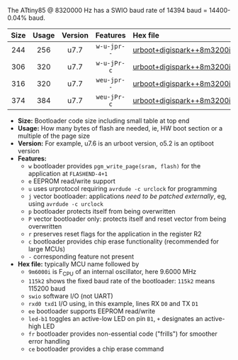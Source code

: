 The ATtiny85 @ 8320000 Hz has a SWIO baud rate of 14394 baud = 14400-0.04% baud.

|Size|Usage|Version|Features|Hex file|
|:-:|:-:|:-:|:-:|:--|
|244|256|u7.7|`w-u-jpr--`|[urboot+digispark++8m3200i+++14k4_swio_rxb4_txb3_led+b1.hex](https://raw.githubusercontent.com/stefanrueger/urboot.hex/main/boards/digispark/internal_oscillator/fint++8m3200_Hz/br+++14k4_bps/urboot+digispark++8m3200i+++14k4_swio_rxb4_txb3_led+b1.hex)|
|306|320|u7.7|`w-u-jPr-c`|[urboot+digispark++8m3200i+++14k4_swio_rxb4_txb3_led+b1_fr_ce.hex](https://raw.githubusercontent.com/stefanrueger/urboot.hex/main/boards/digispark/internal_oscillator/fint++8m3200_Hz/br+++14k4_bps/urboot+digispark++8m3200i+++14k4_swio_rxb4_txb3_led+b1_fr_ce.hex)|
|316|320|u7.7|`weu-jpr--`|[urboot+digispark++8m3200i+++14k4_swio_rxb4_txb3_ee_led+b1.hex](https://raw.githubusercontent.com/stefanrueger/urboot.hex/main/boards/digispark/internal_oscillator/fint++8m3200_Hz/br+++14k4_bps/urboot+digispark++8m3200i+++14k4_swio_rxb4_txb3_ee_led+b1.hex)|
|374|384|u7.7|`weu-jPr-c`|[urboot+digispark++8m3200i+++14k4_swio_rxb4_txb3_ee_led+b1_fr_ce.hex](https://raw.githubusercontent.com/stefanrueger/urboot.hex/main/boards/digispark/internal_oscillator/fint++8m3200_Hz/br+++14k4_bps/urboot+digispark++8m3200i+++14k4_swio_rxb4_txb3_ee_led+b1_fr_ce.hex)|

- **Size:** Bootloader code size including small table at top end
- **Usage:** How many bytes of flash are needed, ie, HW boot section or a multiple of the page size
- **Version:** For example, u7.6 is an urboot version, o5.2 is an optiboot version
- **Features:**
  + `w` bootloader provides `pgm_write_page(sram, flash)` for the application at `FLASHEND-4+1`
  + `e` EEPROM read/write support
  + `u` uses urprotocol requiring `avrdude -c urclock` for programming
  + `j` vector bootloader: applications *need to be patched externally*, eg, using `avrdude -c urclock`
  + `p` bootloader protects itself from being overwritten
  + `P` vector bootloader only: protects itself and reset vector from being overwritten
  + `r` preserves reset flags for the application in the register R2
  + `c` bootloader provides chip erase functionality (recommended for large MCUs)
  + `-` corresponding feature not present
- **Hex file:** typically MCU name followed by
  + `9m6000i` is F<sub>CPU</sub> of an internal oscillator, here 9.6000 MHz
  + `115k2` shows the fixed baud rate of the bootloader: `115k2` means 115200 baud
  + `swio` software I/O (not UART)
  + `rxd0 txd1` I/O using, in this example, lines RX `D0` and TX `D1`
  + `ee` bootloader supports EEPROM read/write
  + `led-b1` toggles an active-low LED on pin `B1`, `+` designates an active-high LED
  + `fr` bootloader provides non-essential code ("frills") for smoother error handling
  + `ce` bootloader provides a chip erase command
